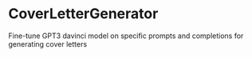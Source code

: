 # CoverLetterGenerator
Fine-tune GPT3 davinci model on specific prompts and completions for generating cover letters 
